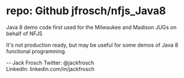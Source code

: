 # repo: Github jfrosch/nfjs_Java8
Java 8 demo code first used for the Milwaukee and Madison JUGs on behalf of NFJS

It's not production ready, but may be useful for some demos of Java 8 functional programming.

--
Jack Frosch
Twitter: @jackfrosch<br/>
LinkedIn: linkedin.com/in/jackfrosch
